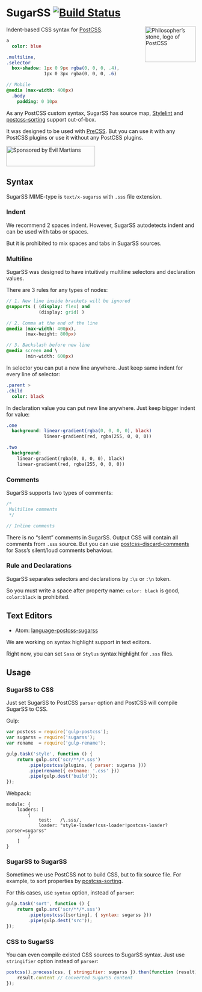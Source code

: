 # SugarSS [![Build Status][ci-img]][ci]

<img align="right" width="135" height="95"
     title="Philosopher’s stone, logo of PostCSS"
     src="http://postcss.github.io/postcss/logo-leftp.svg">

Indent-based CSS syntax for [PostCSS].

```sass
a
  color: blue

.multiline,
.selector
  box-shadow: 1px 0 9px rgba(0, 0, 0, .4),
              1px 0 3px rgba(0, 0, 0, .6)

// Mobile
@media (max-width: 400px)
  .body
    padding: 0 10px
```

As any PostCSS custom syntax, SugarSS has source map, [Stylelint]
and [postcss-sorting] support out-of-box.

It was designed to be used with [PreCSS]. But you can use it with any PostCSS
plugins or use it without any PostCSS plugins.

<a href="https://evilmartians.com/?utm_source=sugarss">
  <img src="https://evilmartians.com/badges/sponsored-by-evil-martians.svg"
       alt="Sponsored by Evil Martians" width="236" height="54">
</a>

[postcss-sorting]: https://github.com/hudochenkov/postcss-sorting
[Stylelint]:       http://stylelint.io/
[PostCSS]:         https://github.com/postcss/postcss
[PreCSS]:          https://github.com/jonathantneal/precss
[ci-img]:          https://img.shields.io/travis/postcss/sugarss.svg
[ci]:              https://travis-ci.org/postcss/sugarss

## Syntax

SugarSS MIME-type is `text/x-sugarss` with `.sss` file extension.

### Indent

We recommend 2 spaces indent. However, SugarSS autodetects indent
and can be used with tabs or spaces.

But it is prohibited to mix spaces and tabs in SugarSS sources.

### Multiline

SugarSS was designed to have intuitively multiline selectors and declaration
values.

There are 3 rules for any types of nodes:

```sass
// 1. New line inside brackets will be ignored
@supports ( (display: flex) and
            (display: grid) )

// 2. Comma at the end of the line
@media (max-width: 400px),
       (max-height: 800px)

// 3. Backslash before new line
@media screen and \
       (min-width: 600px)
```

In selector you can put a new line anywhere. Just keep same indent
for every line of selector:

```sass
.parent >
.child
  color: black
```

In declaration value you can put new line anywhere. Just keep bigger indent
for value:

```sass
.one
  background: linear-gradient(rgba(0, 0, 0, 0), black)
              linear-gradient(red, rgba(255, 0, 0, 0))

.two
  background:
    linear-gradient(rgba(0, 0, 0, 0), black)
    linear-gradient(red, rgba(255, 0, 0, 0))
```

### Comments

SugarSS supports two types of comments:

```sass
/*
 Multiline comments
 */

// Inline comments
```

There is no “silent” comments in SugarSS. Output CSS will contain all comments
from `.sss` source. But you can use [postcss-discard-comments]
for Sass’s silent/loud comments behaviour.

[postcss-discard-comments]: https://www.npmjs.com/package/postcss-discard-comments

### Rule and Declarations

SugarSS separates selectors and declarations by `:\s` or `:\n` token.

So you must write a space after property name: `color: black` is good,
`color:black` is prohibited.

## Text Editors

* Atom: [language-postcss-sugarss]

We are working on syntax highlight support in text editors.

Right now, you can set `Sass` or `Stylus` syntax highlight for `.sss` files.

[language-postcss-sugarss]: https://atom.io/packages/language-postcss-sugarss

## Usage

### SugarSS to CSS

Just set SugarSS to PostCSS `parser` option and PostCSS will compile
SugarSS to CSS.

Gulp:

```js
var postcss = require('gulp-postcss');
var sugarss = require('sugarss');
var rename  = require('gulp-rename');

gulp.task('style', function () {
    return gulp.src('scr/**/*.sss')
        .pipe(postcss(plugins, { parser: sugarss }))
        .pipe(rename({ extname: '.css' }))
        .pipe(gulp.dest('build'));
});
```

Webpack:

```
module: {
    loaders: [
        {
            test:   /\.sss/,
            loader: "style-loader!css-loader!postcss-loader?parser=sugarss"
        }
    ]
}
```

### SugarSS to SugarSS

Sometimes we use PostCSS not to build CSS, but to fix source file.
For example, to sort properties by [postcss-sorting].

For this cases, use `syntax` option, instead of `parser`:

```js
gulp.task('sort', function () {
    return gulp.src('scr/**/*.sss')
        .pipe(postcss([sorting], { syntax: sugarss }))
        .pipe(gulp.dest('src'));
});
```

[postcss-sorting]: https://github.com/hudochenkov/postcss-sorting

### CSS to SugarSS

You can even compile existed CSS sources to SugarSS syntax.
Just use `stringifier` option instead of `parser`:

```js
postcss().process(css, { stringifier: sugarss }).then(function (result) {
    result.content // Converted SugarSS content
});
```
